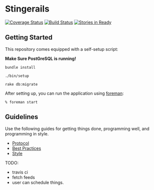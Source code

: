 # Stingerails

[![Coverage Status](https://coveralls.io/repos/blairanderson/stringer/badge.png?branch=master)](https://coveralls.io/r/blairanderson/stringer?branch=master)
[![Build Status](https://travis-ci.org/blairanderson/stringer.svg?branch=master)](https://travis-ci.org/blairanderson/stringer)
[![Stories in Ready](https://badge.waffle.io/blairanderson/stringer.png?label=ready&title=Ready)](https://waffle.io/blairanderson/stringer)

## Getting Started


This repository comes equipped with a self-setup script:

__Make Sure PostGreSQL is running!__

    bundle install

    ./bin/setup

    rake db:migrate

After setting up, you can run the application using [foreman]:

    % foreman start

[foreman]: http://ddollar.github.io/foreman/

## Guidelines

Use the following guides for getting things done, programming well, and
programming in style.

* [Protocol](http://github.com/thoughtbot/guides/blob/master/protocol)
* [Best Practices](http://github.com/thoughtbot/guides/blob/master/best-practices)
* [Style](http://github.com/thoughtbot/guides/blob/master/style)


TODO:
- travis ci
- fetch feeds
- user can schedule things.
